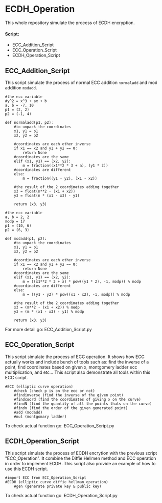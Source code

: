# ECDH_Operation 
This whole repository simulate the process of ECDH encryption. 
#### Script: 
* ECC_Addition_Script
* ECC_Operation_Script
* ECDH_Operation_Script


## ECC_Addition_Script 
This script simulate the process of normal ECC addition `normaladd` and mod addition `modadd`.

```
#the ecc variable
#y^2 = x^3 + ax + b
a, b = -7, 10
p1 = (2, 2)
p2 = (-1, 4)

def normaladd(p1, p2):
    #to unpack the coordinates
    x1, y1 = p1
    x2, y2 = p2

    #coordinates are each other inverse 
    if x1 == x2 and y1 + y2 == 0:
        return None
    #coordinates are the same
    elif (x1, y1) == (x2, y2):
        m = fraction((x1**2 * 3 + a), (y1 * 2))
    #coordinates are different
    else:
        m = fraction((y1 - y2), (x1 - x2))

    #the result of the 2 coordinates adding together 
    x3 = float(m**2 - (x1 + x2))
    y3 = float(m * (x1 - x3) - y1)

    return (x3, y3)
```
```
#the ecc variable
a, b = 2, 2
modp = 17
p1 = (10, 6)
p2 = (6, 3)

def modadd(p1, p2):
    #to unpack the coordinates
    x1, y1 = p1
    x2, y2 = p2
    
    #coordinates are each other inverse 
    if x1 == x2 and y1 + y2 == 0:
        return None
    #coordinates are the same
    elif (x1, y1) == (x2, y2):
        m = ((x1**2 * 3 + a) * pow((y1 * 2), -1, modp)) % modp
    #coordinates are different
    else:
        m = ((y1 - y2) * pow((x1 - x2), -1, modp)) % modp

    #the result of the 2 coordinates adding together 
    x3 = (m**2 - (x1 + x2)) % modp
    y3 = (m * (x1 - x3) - y1) % modp

    return (x3, y3)
```
For more detail go: ECC_Addition_Script.py


## ECC_Operation_Script 
This script simulate the process of ECC operation. It shows how ECC actually works and include bunch of tools such as: find the inverse of a point, find coordinates based on given x, montgomery ladder ecc multiplication, and etc... This script also demonstrate all tools within this ECC script.
```
#ECC (elliptic curve operation)
    #check (check p is on the ecc or not) 
    #findinverse (find the inverse of the given point)
    #findcoord (find the coordinates of giving x on the curve)
    #findN (find the quantity of all the points thats on the curve)
    #findn (find the order of the given generated point)
    #add (modadd) 
    #mul (montgomary ladder) 

```
To check actual function go: ECC_Operation_Script.py


## ECDH_Operation_Script 
This script simulate the process of ECDH encrytion with the previous script "ECC_Operation". It combine the Diffie Hellmen method and ECC operation in order to implement ECDH. This script also provide an example of how to use this ECDH script.

```
#import ECC from ECC_Operation_Script
#ECDH (elliptic curve diffie hellman operation) 
    #gen (generate private key & public key) 
```
To check actual function go: ECDH_Operation_Script.py
